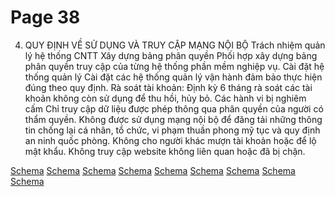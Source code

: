 # Page 38


4. QUY ĐỊNH VỀ SỬ DỤNG VÀ TRUY CẬP MẠNG NỘI BỘ
Trách nhiệm quản lý hệ thống CNTT
Xây dựng bảng phân quyền
Phối hợp xây dựng bảng phân quyền truy cập của từng hệ thống phần mềm nghiệp vụ.
Cài đặt hệ thống quản lý
Cài đặt các hệ thống quản lý vận hành đảm bảo thực hiện đúng theo quy định.
Rà soát tài khoản: Định kỳ 6 tháng rà soát các tài khoản không còn sử dụng để thu hồi, hủy bỏ.
Các hành vi bị nghiêm cấm
Chỉ truy cập dữ liệu được phép thông qua phân
quyền của người có thẩm quyền.
Không được sử dụng mạng nội bộ để đăng
tải những thông tin chống lại cá nhân, tổ
chức, vi phạm thuần phong mỹ tục và quy
định an ninh quốc phòng.
Không cho người khác mượn tài khoản
hoặc để lộ mật khẩu.
Không truy cập website không liên quan hoặc đã bị chặn.

[Schema](page_38_img_0.png)
[Schema](page_38_img_1.png)
[Schema](page_38_img_2.png)
[Schema](page_38_img_3.png)
[Schema](page_38_img_4.png)
[Schema](page_38_img_5.png)
[Schema](page_38_img_6.png)
[Schema](page_38_img_7.png)
[Schema](page_38_img_8.png)
